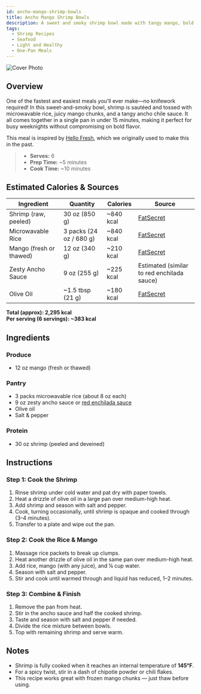 ```yaml
---
id: ancho-mango-shrimp-bowls
title: Ancho Mango Shrimp Bowls
description: A sweet and smoky shrimp bowl made with tangy mango, bold ancho sauce, and quick-cooked rice—all ready in under 15 minutes.
tags:
  - Shrimp Recipes
  - Seafood
  - Light and Healthy
  - One-Pan Meals
---
```


![Cover Photo](/img/light_and_healthy/ancho_mango_shrimp_bowls/cover.png)

## Overview

One of the fastest and easiest meals you’ll ever make—no knifework required! In this sweet-and-smoky bowl, shrimp is sautéed and tossed with microwavable rice, juicy mango chunks, and a tangy ancho chile sauce. It all comes together in a single pan in under 15 minutes, making it perfect for busy weeknights without compromising on bold flavor.

This meal is inspired by [Hello Fresh], which we originally used to make this in the past.

> - **Serves:** 6
> - **Prep Time:** ~5 minutes
> - **Cook Time:** ~10 minutes

## Estimated Calories & Sources

| **Ingredient**          | **Quantity**            | **Calories** | **Source**                                                                                   |
| ----------------------- | ----------------------- | ------------ | -------------------------------------------------------------------------------------------- |
| Shrimp (raw, peeled)    | 30 oz (850 g)           | ~840 kcal    | [FatSecret](https://www.fatsecret.com/calories-nutrition/generic/shrimp-raw?portionid=28988) |
| Microwavable Rice       | 3 packs (24 oz / 680 g) | ~840 kcal    | [FatSecret](https://www.fatsecret.com/calories-nutrition/generic/white-rice-cooked)          |
| Mango (fresh or thawed) | 12 oz (340 g)           | ~210 kcal    | [FatSecret](https://www.fatsecret.com/calories-nutrition/usda/mangos)                        |
| Zesty Ancho Sauce       | 9 oz (255 g)            | ~225 kcal    | Estimated (similar to red enchilada sauce)                                                   |
| Olive Oil               | ~1.5 tbsp (21 g)        | ~180 kcal    | [FatSecret](https://www.fatsecret.com/calories-nutrition/generic/olive-oil)                  |

**Total (approx): 2,295 kcal**  
**Per serving (6 servings): ~383 kcal**

## Ingredients

### Produce

- 12 oz mango (fresh or thawed)

### Pantry

- 3 packs microwavable rice (about 8 oz each)
- 9 oz zesty ancho sauce or [red enchilada sauce](https://shop.sprouts.com/store/sprouts/products/17856870-sprouts-organic-red-enchilada-sauce-16-oz)
- Olive oil
- Salt & pepper

### Protein

- 30 oz shrimp (peeled and deveined)

## Instructions

### Step 1: Cook the Shrimp

1. Rinse shrimp under cold water and pat dry with paper towels.
2. Heat a drizzle of olive oil in a large pan over medium-high heat.
3. Add shrimp and season with salt and pepper.
4. Cook, turning occasionally, until shrimp is opaque and cooked through (3–4 minutes).
5. Transfer to a plate and wipe out the pan.

### Step 2: Cook the Rice & Mango

1. Massage rice packets to break up clumps.
2. Heat another drizzle of olive oil in the same pan over medium-high heat.
3. Add rice, mango (with any juice), and ¼ cup water.
4. Season with salt and pepper.
5. Stir and cook until warmed through and liquid has reduced, 1–2 minutes.

### Step 3: Combine & Finish

1. Remove the pan from heat.
2. Stir in the ancho sauce and half the cooked shrimp.
3. Taste and season with salt and pepper if needed.
4. Divide the rice mixture between bowls.
5. Top with remaining shrimp and serve warm.

## Notes

- Shrimp is fully cooked when it reaches an internal temperature of **145°F**.
- For a spicy twist, stir in a dash of chipotle powder or chili flakes.
- This recipe works great with frozen mango chunks — just thaw before using.

<!-- Links -->

[Hello Fresh]: https://www.hellofresh.com/recipes/no-chop-ancho-mango-shrimp-bowls-67e12c007594446a7cdcbac8
